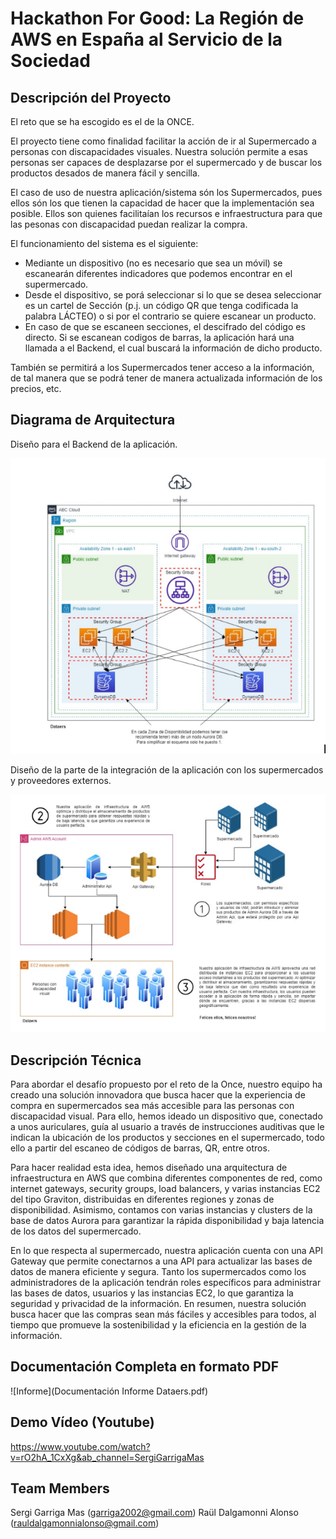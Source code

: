 # Hackathon For Good: La Región de AWS en España al Servicio de la Sociedad

## Descripción del Proyecto

El reto que se ha escogido es el de la ONCE.

El proyecto tiene como finalidad facilitar la acción de ir al Supermercado a personas con discapacidades visuales. Nuestra solución permite a esas personas ser capaces de desplazarse por el supermercado y de buscar los productos desados de manera fácil y sencilla.

El caso de uso de nuestra aplicación/sistema són los Supermercados, pues ellos són los que tienen la capacidad de hacer que la implementación sea posible.
Ellos son quienes facilitaían los recursos e infraestructura para que las pesonas con discapacidad puedan realizar la compra.

El funcionamiento del sistema es el siguiente:
* Mediante un dispositivo (no es necesario que sea un móvil) se escanearán diferentes indicadores que podemos encontrar en el supermercado.
* Desde el dispositivo, se porá seleccionar si lo que se desea seleccionar es un cartel de Sección (p.j. un código QR que tenga codificada la palabra LÁCTEO) o si por el contrario se quiere escanear un producto.
* En caso de que se escaneen secciones, el descifrado del código es directo. Si se escanean codigos de barras, la aplicación hará una llamada a el Backend, el cual buscará la información de dicho producto.

También se permitirá a los Supermercados tener acceso a la información, de tal manera que se podrá tener de manera actualizada información de los precios, etc.

## Diagrama de Arquitectura

Diseño para el Backend de la aplicación.

![Diseño](arch.png)

Diseño de la parte de la integración de la aplicación con los supermercados y proveedores externos.

![Diseño](arch_2.png)

## Descripción Técnica

Para abordar el desafío propuesto por el reto de la Once, nuestro equipo ha creado una solución innovadora que busca hacer que la experiencia de compra en supermercados sea más accesible para las personas con discapacidad visual. Para ello, hemos ideado un dispositivo que, conectado a unos auriculares, guía al usuario a través de instrucciones auditivas que le indican la ubicación de los productos y secciones en el supermercado, todo ello a partir del escaneo de códigos de barras, QR, entre otros.

Para hacer realidad esta idea, hemos diseñado una arquitectura de infraestructura en AWS que combina diferentes componentes de red, como internet gateways, security groups, load balancers, y varias instancias EC2 del tipo Graviton, distribuidas en diferentes regiones y zonas de disponibilidad. Asimismo, contamos con varias instancias y clusters de la base de datos Aurora para garantizar la rápida disponibilidad y baja latencia de los datos del supermercado.

En lo que respecta al supermercado, nuestra aplicación cuenta con una API Gateway que permite conectarnos a una API para actualizar las bases de datos de manera eficiente y segura. Tanto los supermercados como los administradores de la aplicación tendrán roles específicos para administrar las bases de datos, usuarios y las instancias EC2, lo que garantiza la seguridad y privacidad de la información. En resumen, nuestra solución busca hacer que las compras sean más fáciles y accesibles para todos, al tiempo que promueve la sostenibilidad y la eficiencia en la gestión de la información.

## Documentación Completa en formato PDF

![Informe](Documentación Informe Dataers.pdf)

## Demo Vídeo (Youtube)

https://www.youtube.com/watch?v=rO2hA_1CxXg&ab_channel=SergiGarrigaMas

## Team Members

Sergi Garriga Mas (garriga2002@gmail.com)
Raül Dalgamonni Alonso (rauldalgamonnialonso@gmail.com)
 
